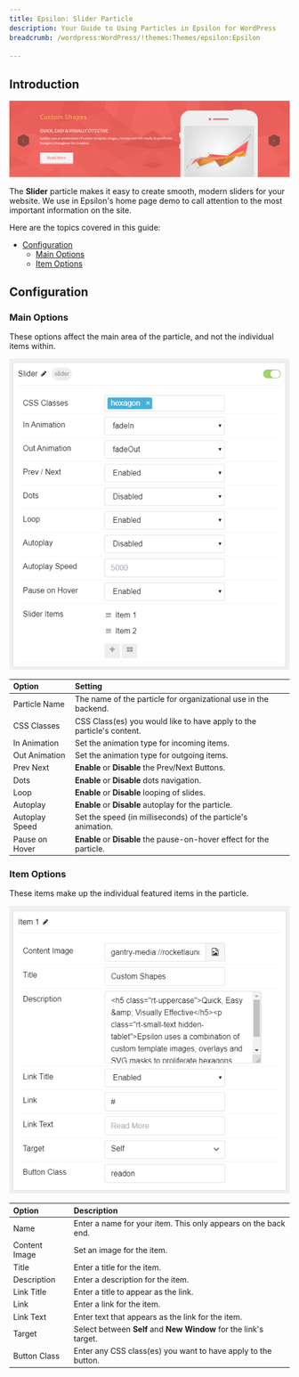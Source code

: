 ```yaml
---
title: Epsilon: Slider Particle
description: Your Guide to Using Particles in Epsilon for WordPress
breadcrumb: /wordpress:WordPress/!themes:Themes/epsilon:Epsilon

---
```


## Introduction

![](assets/particle_slider1.png)

The **Slider** particle makes it easy to create smooth, modern sliders for your website. We use in Epsilon's home page demo to call attention to the most important information on the site.

Here are the topics covered in this guide:

* [Configuration](#configuration)
    - [Main Options](#main-options)
    - [Item Options](#item-options)

## Configuration

### Main Options

These options affect the main area of the particle, and not the individual items within.

![](assets/particle_slider2.png)

| Option            | Setting                                                               |
|:----------------- |:--------------------------------------------------------------------- |
| Particle Name     | The name of the particle for organizational use in the backend.       |
| CSS Classes       | CSS Class(es) you would like to have apply to the particle's content. |
| In Animation      | Set the animation type for incoming items.                            |
| Out Animation     | Set the animation type for outgoing items.                            |
| Prev Next         | **Enable** or **Disable** the Prev/Next Buttons.                      |
| Dots              | **Enable** or **Disable** dots navigation.                            |
| Loop              | **Enable** or **Disable** looping of slides.                          |
| Autoplay          | **Enable** or **Disable** autoplay for the particle.                  |
| Autoplay Speed    | Set the speed (in milliseconds) of the particle's animation.          |
| Pause on Hover    | **Enable** or **Disable** the pause-on-hover effect for the particle. |

### Item Options

These items make up the individual featured items in the particle.

![](assets/particle_slider3.png)

| Option        | Description                                                       |
|:------------- |:----------------------------------------------------------------- |
| Name          | Enter a name for your item. This only appears on the back end.    |
| Content Image | Set an image for the item.                                        |
| Title         | Enter a title for the item.                                       |
| Description   | Enter a description for the item.                                 |
| Link Title    | Enter a title to appear as the link.                              |
| Link          | Enter a link for the item.                                        |
| Link Text     | Enter text that appears as the link for the item.                 |
| Target        | Select between **Self** and **New Window** for the link's target. |
| Button Class  | Enter any CSS class(es) you want to have apply to the button.     |
